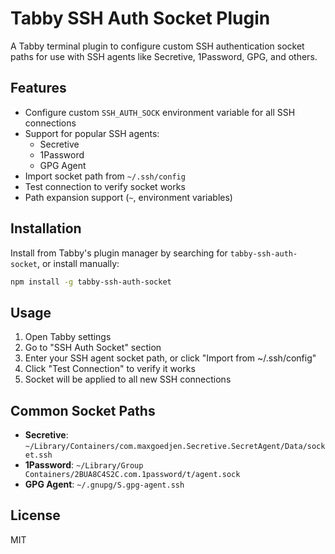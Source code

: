# Tabby SSH Auth Socket Plugin

A Tabby terminal plugin to configure custom SSH authentication socket paths for use with SSH agents like Secretive, 1Password, GPG, and others.

## Features

- Configure custom `SSH_AUTH_SOCK` environment variable for all SSH connections
- Support for popular SSH agents:
  - Secretive
  - 1Password
  - GPG Agent
- Import socket path from `~/.ssh/config`
- Test connection to verify socket works
- Path expansion support (`~`, environment variables)

## Installation

Install from Tabby's plugin manager by searching for `tabby-ssh-auth-socket`, or install manually:

```bash
npm install -g tabby-ssh-auth-socket
```

## Usage

1. Open Tabby settings
2. Go to "SSH Auth Socket" section
3. Enter your SSH agent socket path, or click "Import from ~/.ssh/config"
4. Click "Test Connection" to verify it works
5. Socket will be applied to all new SSH connections

## Common Socket Paths

- **Secretive**: `~/Library/Containers/com.maxgoedjen.Secretive.SecretAgent/Data/socket.ssh`
- **1Password**: `~/Library/Group Containers/2BUA8C4S2C.com.1password/t/agent.sock`
- **GPG Agent**: `~/.gnupg/S.gpg-agent.ssh`

## License

MIT
